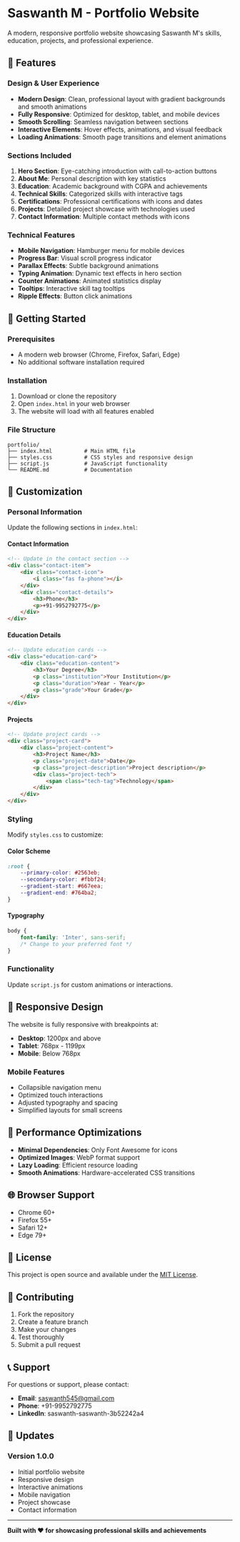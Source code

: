 # Saswanth M - Portfolio Website

A modern, responsive portfolio website showcasing Saswanth M's skills, education, projects, and professional experience.

## 🌟 Features

### Design & User Experience
- **Modern Design**: Clean, professional layout with gradient backgrounds and smooth animations
- **Fully Responsive**: Optimized for desktop, tablet, and mobile devices
- **Smooth Scrolling**: Seamless navigation between sections
- **Interactive Elements**: Hover effects, animations, and visual feedback
- **Loading Animations**: Smooth page transitions and element animations

### Sections Included
1. **Hero Section**: Eye-catching introduction with call-to-action buttons
2. **About Me**: Personal description with key statistics
3. **Education**: Academic background with CGPA and achievements
4. **Technical Skills**: Categorized skills with interactive tags
5. **Certifications**: Professional certifications with icons and dates
6. **Projects**: Detailed project showcase with technologies used
7. **Contact Information**: Multiple contact methods with icons

### Technical Features
- **Mobile Navigation**: Hamburger menu for mobile devices
- **Progress Bar**: Visual scroll progress indicator
- **Parallax Effects**: Subtle background animations
- **Typing Animation**: Dynamic text effects in hero section
- **Counter Animations**: Animated statistics display
- **Tooltips**: Interactive skill tag tooltips
- **Ripple Effects**: Button click animations

## 🚀 Getting Started

### Prerequisites
- A modern web browser (Chrome, Firefox, Safari, Edge)
- No additional software installation required

### Installation
1. Download or clone the repository
2. Open `index.html` in your web browser
3. The website will load with all features enabled

### File Structure
```
portfolio/
├── index.html          # Main HTML file
├── styles.css          # CSS styles and responsive design
├── script.js           # JavaScript functionality
└── README.md           # Documentation
```

## 🎨 Customization

### Personal Information
Update the following sections in `index.html`:

#### Contact Information
```html
<!-- Update in the contact section -->
<div class="contact-item">
    <div class="contact-icon">
        <i class="fas fa-phone"></i>
    </div>
    <div class="contact-details">
        <h3>Phone</h3>
        <p>+91-9952792775</p>
    </div>
</div>
```

#### Education Details
```html
<!-- Update education cards -->
<div class="education-card">
    <div class="education-content">
        <h3>Your Degree</h3>
        <p class="institution">Your Institution</p>
        <p class="duration">Year - Year</p>
        <p class="grade">Your Grade</p>
    </div>
</div>
```

#### Projects
```html
<!-- Update project cards -->
<div class="project-card">
    <div class="project-content">
        <h3>Project Name</h3>
        <p class="project-date">Date</p>
        <p class="project-description">Project description</p>
        <div class="project-tech">
            <span class="tech-tag">Technology</span>
        </div>
    </div>
</div>
```

### Styling
Modify `styles.css` to customize:

#### Color Scheme
```css
:root {
    --primary-color: #2563eb;
    --secondary-color: #fbbf24;
    --gradient-start: #667eea;
    --gradient-end: #764ba2;
}
```

#### Typography
```css
body {
    font-family: 'Inter', sans-serif;
    /* Change to your preferred font */
}
```

### Functionality
Update `script.js` for custom animations or interactions.

## 📱 Responsive Design

The website is fully responsive with breakpoints at:
- **Desktop**: 1200px and above
- **Tablet**: 768px - 1199px
- **Mobile**: Below 768px

### Mobile Features
- Collapsible navigation menu
- Optimized touch interactions
- Adjusted typography and spacing
- Simplified layouts for small screens

## 🎯 Performance Optimizations

- **Minimal Dependencies**: Only Font Awesome for icons
- **Optimized Images**: WebP format support
- **Lazy Loading**: Efficient resource loading
- **Smooth Animations**: Hardware-accelerated CSS transitions

## 🌐 Browser Support

- Chrome 60+
- Firefox 55+
- Safari 12+
- Edge 79+

## 📄 License

This project is open source and available under the [MIT License](LICENSE).

## 🤝 Contributing

1. Fork the repository
2. Create a feature branch
3. Make your changes
4. Test thoroughly
5. Submit a pull request

## 📞 Support

For questions or support, please contact:
- **Email**: saswanth545@gmail.com
- **Phone**: +91-9952792775
- **LinkedIn**: saswanth-saswanth-3b52242a4

## 🔄 Updates

### Version 1.0.0
- Initial portfolio website
- Responsive design
- Interactive animations
- Mobile navigation
- Project showcase
- Contact information

---

**Built with ❤️ for showcasing professional skills and achievements** 